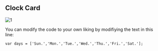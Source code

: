 ## Clock Card
![](https://i.imgur.com/L8CFpm6.gif "1")

You can modify the code to your own liking by modifiying the text in this line:
```
var days = ['Sun.','Mon.','Tue.','Wed.','Thu.','Fri.','Sat.'];
```
